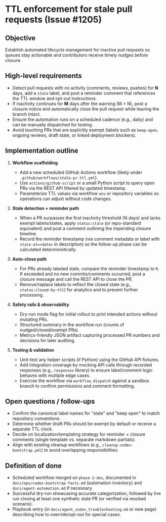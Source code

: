 <!-- bootstrap for codex on issue #1205 -->

# TTL enforcement for stale pull requests (Issue #1205)

## Objective
Establish automated lifecycle management for inactive pull requests so queues stay actionable and contributors receive timely nudges before closure.

## High-level requirements
- Detect pull requests with no activity (comments, reviews, pushes) for **N** days, add a `stale` label, and post a reminder comment that references the TTL window and opt-out instructions.
- If inactivity continues for **M** days after the warning (M > N), post a closure notice and automatically close the pull request while leaving the branch intact.
- Ensure the automation runs on a scheduled cadence (e.g., daily) and can be manually dispatched for testing.
- Avoid touching PRs that are explicitly exempt (labels such as `keep-open`, ongoing reviews, draft state, or linked deployment blockers).

## Implementation outline
1. **Workflow scaffolding**
   - Add a new scheduled GitHub Actions workflow (likely under `.github/workflows/stale-pr-ttl.yml`).
   - Use `actions/github-script` or a small Python script to query open PRs via the REST API filtered by updated timestamp.
   - Parameterize TTL values via workflow `env` or repository variables so operations can adjust without code changes.

2. **Stale detection + reminder path**
   - When a PR surpasses the first inactivity threshold (N days) and lacks exempt labels/states, apply `status:stale` (or repo-standard equivalent) and post a comment outlining the impending closure timeline.
   - Record the reminder timestamp (via comment metadata or label with `stale-at=<date>` in description) so the follow-up phase can be calculated deterministically.

3. **Auto-close path**
   - For PRs already labeled stale, compare the reminder timestamp to `M`. If exceeded and no new commits/comments occurred, post a closure message and call the REST API to close the PR.
   - Remove/replace labels to reflect the closed state (e.g., `status:closed-by-ttl`) for analytics and to prevent further processing.

4. **Safety rails & observability**
   - Dry-run mode flag for initial rollout to print intended actions without mutating PRs.
   - Structured summary in the workflow run (counts of nudged/closed/exempt PRs).
   - Metrics-friendly JSON artifact capturing processed PR numbers and decisions for later auditing.

5. **Testing & validation**
   - Unit-test any helper scripts (if Python) using the GitHub API fixtures.
   - Add integration coverage by mocking API calls through recorded responses (e.g., `responses` library) to ensure label/comment logic behaves with multiple edge cases.
   - Exercise the workflow via `workflow_dispatch` against a sandbox branch to confirm permissions and comment formatting.

## Open questions / follow-ups
- Confirm the canonical label names for "stale" and "keep open" to match repository conventions.
- Determine whether draft PRs should be exempt by default or receive a separate TTL clock.
- Decide on localization/templating strategy for reminder + closure comments (single template vs. separate markdown partials).
- Align with existing cleanup workflows (e.g., `cleanup-codex-bootstrap.yml`) to avoid overlapping responsibilities.

## Definition of done
- Scheduled workflow merged on `phase-2-dev`, documented in `docs/ops/codex-bootstrap-facts.md` (automation inventory) and `docs/agent-automation.md` if necessary.
- Successful dry-run showcasing accurate categorization, followed by live run closing at least one synthetic stale PR (or verified via mocked scenario).
- Playbook entry (in `docs/agent_codex_troubleshooting.md` or new page) describing how to override/opt-out for special cases.

